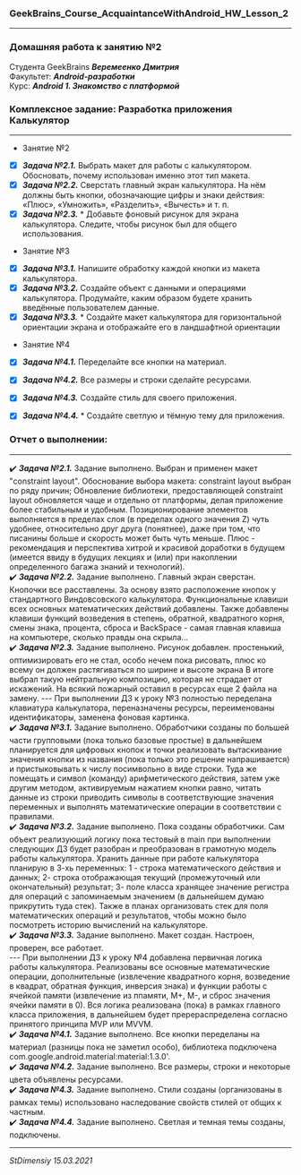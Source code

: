 ### GeekBrains_Course_AcquaintanceWithAndroid_HW_Lesson_2
---
### Домашняя работа к занятию №2
Студента GeekBrains ***Веремеенко Дмитрия***    
Факультет: ***Android-разработки***    
Курс: ***Android 1. Знакомство с платформой***    
### Комплексное задание: Разработка приложения Калькулятор
---
- Занятие №2
- [X] ***Задача №2.1.***	Выбрать макет для работы с калькулятором. Обосновать, почему использован именно этот тип макета.   
- [X] ***Задача №2.2.***	Сверстать главный экран калькулятора. На нём должны быть кнопки, обозначающие цифры и знаки действия: «Плюс», «Умножить», «Разделить», «Вычесть» и т. п.    
- [X] ***Задача №2.3.***	* Добавьте фоновый рисунок для экрана калькулятора. Следите, чтобы рисунок был для общего использования. 
- Занятие №3 
- [X] ***Задача №3.1.***	Напишите обработку каждой кнопки из макета калькулятора.   
- [X] ***Задача №3.2.***	Создайте объект с данными и операциями калькулятора. Продумайте, каким образом будете хранить введённые пользователем данные.  
- [X] ***Задача №3.3.***	* Создайте макет калькулятора для горизонтальной ориентации экрана и отображайте его в ландшафтной ориентации
- Занятие №4 
- [X] ***Задача №4.1.***	Переделайте все кнопки на материал.   
- [X] ***Задача №4.2.***	Все размеры и строки сделайте ресурсами.  
- [X] ***Задача №4.3.***	Создайте стиль для своего приложения.
- [X] ***Задача №4.4.***	* Создайте светлую и тёмную тему для приложения.
  
     
### Отчет о выполнении:
---    
:heavy_check_mark: ***Задача №2.1.***	 Задание выполнено. Выбран и применен макет "constraint layout". Обоснование выбора макета: constraint layout выбран по ряду причин;
Обновление библиотеки, предоставляющей constraint layout обновляется чаще и отдельно от платформы, делая приложение более стабильным и удобным.
Позиционирование элементов выполняется в пределах слоя (в пределах одного значения Z) чуть удобнее, относительно друг друга (понятнее), даже при том, что писанины больше и скорость может быть чуть меньше.
Плюс  - рекомендация и перспектива хитрой и красивой доработки в будущем (имеется ввиду в будущих лекциях и (или) при накоплении определенного багажа знаний и технологий).                
:heavy_check_mark: ***Задача №2.2.***	 Задание выполнено. Главный экран сверстан. Кнопочки все расставлены. За основу взято расположение кнопок у стандартного Виндовсовского калькулятора.
Функциональные клавиши всех основных математических действий добавлены.
Также добавлены клавиши функций возведения в степень, обратной, квадратного корня, смены знака, процента, сброса и BackSpace - самая главная клавиша на компьютере, сколько правды она скрыла...       
:heavy_check_mark: ***Задача №2.3.***	 Задание выполнено. Рисунок добавлен. простенький, оптимизировать его не стал, особо нечем пока рисовать, плюс ко всему он должен растягиваться по ширине и высоте экрана В итоге выбрал такую нейтральную композицию, которая не страдает от искажений. На всякий пожарный оставил в ресурсах еще 2 файла на замену.
--- При выполнении ДЗ к уроку №3 полностью переделана клавиатура калькулатора, переназначены ресурсы, переименованы идентификаторы, заменена фоновая картинка.    
:heavy_check_mark: ***Задача №3.1.***	 Задание выполнено. Обработчики созданы по большей части групповыми (пока только базовые простые) в дальнейшем планируется для цифровых кнопок и точки реализовать вытаскивание значения кнопки из названия (пока только это решение напрашивается) и пристыковывать к числу посимвольно в виде строки. Туда же помещать и символ (команду) арифметического действия, затем уже другим методом, активируемым нажатием кнопки равно, читать данные из строки приводить символы в соответствующие значения переменных и выполнять математические операции в соответствии с правилами.                
:heavy_check_mark: ***Задача №3.2.***	 Задание выполнено. Пока созданы обработчики. Сам объект реализующий логику пока тестовый в main при выполнении следующих ДЗ будет разобран и преобразован в грамотную модель работы калькулятора. Хранить данные при работе калькулятора планирую в 3-хь переменных: 1 - строка математического действия и данных; 2- строка отображающая текущий (промежуточный или окончательный) результат; 3- поле класса хранящее значение регистра для операций с запоминаемым значением (в дальнейшем думаю прикрутить туда стек). Также в планах организовать стек для поля математических операций и результатов, чтобы можно было посмотреть историю вычислений на калькуляторе.       
:heavy_check_mark: ***Задача №3.3.***	 Задание выполнено. Макет создан. Настроен, проверен, все работает.        
--- При выполнении ДЗ к уроку №4 добавлена первичная логика работы калькулятора. Реализованы все основные математические операции, дополнительные (извлечение квадратного корня, возведение в квадрат, обратная функция, инверсия знака) и функции работы с ячейкой памяти (извлечение из ппамяти, M+, M-, и  сброс значения ячейки памяти в 0). Вся логика реализована (пока) в рамках главного класса приложения, в дальнейшем будет пререраспределена согласно принятого принципа MVP или MVVM.   
:heavy_check_mark: ***Задача №4.1.***	 Задание выполнено. Все кнопки переделаны на материал (разницы пока не заметил особо), библиотека подключена com.google.android.material:material:1.3.0'.                
:heavy_check_mark: ***Задача №4.2.***	 Задание выполнено. Все размеры, строки и некоторые цвета объявлены ресурсами.       
:heavy_check_mark: ***Задача №4.3.***	 Задание выполнено. Стили созданы (организованы в рамках темы) использовано наследование свойств стилей от общих к частным.             
:heavy_check_mark: ***Задача №4.4.***	 Задание выполнено. Светлая и темная темы созданы, подключены.  
  

---   

*StDimensiy 15.03.2021*
